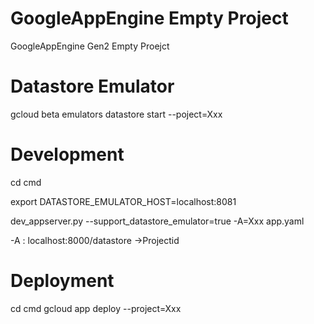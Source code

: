 # GoogleAppEngine Empty Project

GoogleAppEngine Gen2 Empty Proejct

# Datastore Emulator

gcloud beta emulators datastore start --poject=Xxx

# Development

cd cmd

export DATASTORE_EMULATOR_HOST=localhost:8081

dev_appserver.py --support_datastore_emulator=true -A=Xxx app.yaml

-A : localhost:8000/datastore ->Projectid

# Deployment

cd cmd
gcloud app deploy --project=Xxx

